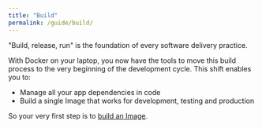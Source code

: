 ```yaml
---
title: "Build"
permalink: /guide/build/
---
```


"Build, release, run" is the foundation of every software delivery practice.

With Docker on your laptop, you now have the tools to move this build process to the very beginning of the development cycle. This shift enables you to:

* Manage all your app dependencies in code
* Build a single Image that works for development, testing and production

So your very first step is to [build an Image](/guide/image/).
